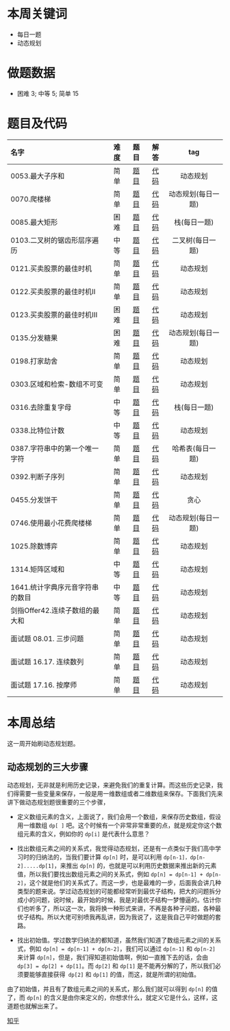 # 本周关键词

* 每日一题
* 动态规划

# 做题数据

* 困难 3; 中等 5; 简单 15

# 题目及代码

|名字|难度|题目|解答|tag|
 |:-|:-:|:-:|:-:|:-:|
|0053.最大子序和|简单|[题目](https://leetcode-cn.com/problems/maximum-subarray/)|[代码](../Code/202012第4周/0053.最大子序和.py)|动态规划
|0070.爬楼梯|简单|[题目](https://leetcode-cn.com/problems/climbing-stairs/)|[代码](../Code/202012第4周/0070.爬楼梯.py)|动态规划(每日一题)
|0085.最大矩形|困难|[题目](https://leetcode-cn.com/problems/maximal-rectangle/)|[代码](../Code/202012第4周/0085.最大矩形.py)|栈(每日一题)
|0103.二叉树的锯齿形层序遍历|中等|[题目](https://leetcode-cn.com/problems/binary-tree-zigzag-level-order-traversal/)|[代码](../Code/202012第4周/0103.二叉树的锯齿形层序遍历.py)|二叉树(每日一题)
|0121.买卖股票的最佳时机|简单|[题目](https://leetcode-cn.com/problems/best-time-to-buy-and-sell-stock/)|[代码](../Code/202012第4周/0121.买卖股票的最佳时机.py)|动态规划
|0122.买卖股票的最佳时机II|简单|[题目](https://leetcode-cn.com/problems/best-time-to-buy-and-sell-stock-ii/)|[代码](../Code/202012第4周/0122.买卖股票的最佳时机II.py)|动态规划
|0123.买卖股票的最佳时机III|困难|[题目](https://leetcode-cn.com/problems/best-time-to-buy-and-sell-stock-iii/)|[代码](../Code/202012第4周/0123.买卖股票的最佳时机III.py)|动态规划
|0135.分发糖果|困难|[题目](https://leetcode-cn.com/problems/candy/)|[代码](../Code/202012第4周/0135.分发糖果.py)|动态规划(每日一题)
|0198.打家劫舍|简单|[题目](https://leetcode-cn.com/problems/house-robber/)|[代码](../Code/202012第4周/0198.打家劫舍.py)|动态规划
|0303.区域和检索-数组不可变|简单|[题目](https://leetcode-cn.com/problems/range-sum-query-immutable/)|[代码](../Code/202012第4周/0303.区域和检索-数组不可变.py)|动态规划
|0316.去除重复字母|中等|[题目](https://leetcode-cn.com/problems/remove-duplicate-letters/)|[代码](../Code/202012第4周/0316.去除重复字母.py)|栈(每日一题)
|0338.比特位计数|中等|[题目](https://leetcode-cn.com/problems/counting-bits/)|[代码](../Code/202012第4周/0338.比特位计数.py)|动态规划
|0387.字符串中的第一个唯一字符|简单|[题目](https://leetcode-cn.com/problems/first-unique-character-in-a-string/)|[代码](../Code/202012第4周/0387.字符串中的第一个唯一字符.py)|哈希表(每日一题)
|0392.判断子序列|简单|[题目](https://leetcode-cn.com/problems/is-subsequence/)|[代码](../Code/202012第4周/0392.判断子序列.py)|动态规划
|0455.分发饼干|简单|[题目](https://leetcode-cn.com/problems/assign-cookies/)|[代码](../Code/202012第4周/0455.分发饼干.py)|贪心
|0746.使用最小花费爬楼梯|简单|[题目](https://leetcode-cn.com/problems/min-cost-climbing-stairs/)|[代码](../Code/202012第4周/0746.使用最小花费爬楼梯.py)|动态规划(每日一题)
|1025.除数博弈|简单|[题目](https://leetcode-cn.com/problems/divisor-game/)|[代码](../Code/202012第4周/1025.除数博弈.py)|动态规划
|1314.矩阵区域和|中等|[题目](https://leetcode-cn.com/problems/matrix-block-sum/)|[代码](../Code/202012第4周/1314.矩阵区域和.py)|动态规划
|1641.统计字典序元音字符串的数目|中等|[题目](https://leetcode-cn.com/problems/matrix-block-sum/)|[代码](../Code/202012第4周/1641.统计字典序元音字符串的数目.py)|动态规划
|剑指Offer42.连续子数组的最大和|简单|[题目](https://leetcode-cn.com/problems/lian-xu-zi-shu-zu-de-zui-da-he-lcof/)|[代码](../Code/202012第4周/剑指Offer42.连续子数组的最大和.py)|动态规划
|面试题 08.01. 三步问题|简单|[题目](https://leetcode-cn.com/problems/three-steps-problem-lcci/)|[代码](../Code/202012第4周/面试题08.01.三步问题.py)|动态规划
|面试题 16.17. 连续数列|简单|[题目](https://leetcode-cn.com/problems/contiguous-sequence-lcci/)|[代码](../Code/202012第4周/面试题16.17.连续数列.py)|动态规划
|面试题 17.16. 按摩师|简单|[题目](https://leetcode-cn.com/problems/the-masseuse-lcci/submissions/)|[代码](../Code/202012第4周/面试题17.16.按摩师.py)|动态规划

# 本周总结
这一周开始刷动态规划题。

## 动态规划的三大步骤

动态规划，无非就是利用历史记录，来避免我们的重复计算。而这些历史记录，我们得需要一些变量来保存，一般是用一维数组或者二维数组来保存。下面我们先来讲下做动态规划题很重要的三个步骤，

* 定义数组元素的含义，上面说了，我们会用一个数组，来保存历史数组，假设用一维数组 `dp[ ]` 吧。这个时候有一个非常非常重要的点，就是规定你这个数组元素的含义，例如你的 `dp[i]` 是代表什么意思？

* 找出数组元素之间的关系式，我觉得动态规划，还是有一点类似于我们高中学习时的归纳法的，当我们要计算 `dp[n]` 时，是可以利用 `dp[n-1]，dp[n-2].....dp[1]`，来推出 `dp[n]` 的，也就是可以利用历史数据来推出新的元素值，所以我们要找出数组元素之间的关系式，例如 `dp[n] = dp[n-1] + dp[n-2]`，这个就是他们的关系式了。而这一步，也是最难的一步，后面我会讲几种类型的题来说。学过动态规划的可能都经常听到最优子结构，把大的问题拆分成小的问题，说时候，最开始的时候，我是对最优子结构一梦懵逼的。估计你们也听多了，所以这一次，我将换一种形式来讲，不再是各种子问题，各种最优子结构。所以大佬可别喷我再乱讲，因为我说了，这是我自己平时做题的套路。
* 找出初始值。学过数学归纳法的都知道，虽然我们知道了数组元素之间的关系式，例如 `dp[n] = dp[n-1] + dp[n-2]`，我们可以通过 `dp[n-1]` 和 `dp[n-2]` 来计算 `dp[n]`，但是，我们得知道初始值啊，例如一直推下去的话，会由 `dp[3] = dp[2] + dp[1]`。而 `dp[2]` 和 `dp[1]` 是不能再分解的了，所以我们必须要能够直接获得` dp[2]` 和 `dp[1]` 的值，而这，就是所谓的初始值。

由了初始值，并且有了数组元素之间的关系式，那么我们就可以得到 `dp[n]` 的值了，而 `dp[n]` 的含义是由你来定义的，你想求什么，就定义它是什么，这样，这道题也就解出来了。

[知乎](https://zhuanlan.zhihu.com/p/91582909)